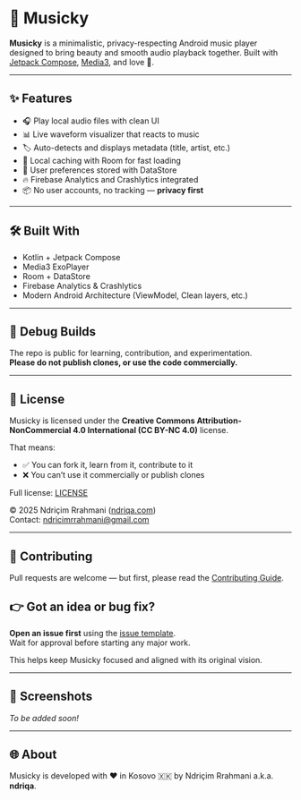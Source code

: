 # 🎵 Musicky

**Musicky** is a minimalistic, privacy-respecting Android music player designed to bring beauty and smooth audio playback together. Built with [Jetpack Compose](https://developer.android.com/jetpack/compose), [Media3](https://developer.android.com/media/media3), and love 💚.

---

## ✨ Features

- 🎧 Play local audio files with clean UI
- 📊 Live waveform visualizer that reacts to music
- 🏷️ Auto-detects and displays metadata (title, artist, etc.)
- 💾 Local caching with Room for fast loading
- 🧠 User preferences stored with DataStore
- 🔥 Firebase Analytics and Crashlytics integrated
- 📦 No user accounts, no tracking — **privacy first**

---

## 🛠️ Built With

- Kotlin + Jetpack Compose
- Media3 ExoPlayer
- Room + DataStore
- Firebase Analytics & Crashlytics
- Modern Android Architecture (ViewModel, Clean layers, etc.)

---

## 🧪 Debug Builds

The repo is public for learning, contribution, and experimentation.  
**Please do not publish clones, or use the code commercially.**

---

## 📜 License

Musicky is licensed under the **Creative Commons Attribution-NonCommercial 4.0 International (CC BY-NC 4.0)** license.

That means:
- ✅ You can fork it, learn from it, contribute to it
- ❌ You can’t use it commercially or publish clones

Full license: [LICENSE](./LICENSE)

© 2025 Ndriçim Rrahmani ([ndriqa.com](https://ndriqa.com))  
Contact: [ndricimrrahmani@gmail.com](mailto:ndricimrrahmani@gmail.com)

---

## 🤝 Contributing

Pull requests are welcome — but first, please read the [Contributing Guide](./CONTRIBUTING.md).

## 👉 Got an idea or bug fix?  
**Open an issue first** using the [issue template](./ISSUE_TEMPLATE.md).  
Wait for approval before starting any major work.

This helps keep Musicky focused and aligned with its original vision.

---

## 📱 Screenshots

*To be added soon!*

---

## 🌐 About

Musicky is developed with ❤️ in Kosovo 🇽🇰 by Ndriçim Rrahmani a.k.a. **ndriqa**.

